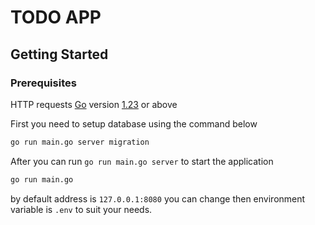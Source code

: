 # TODO APP

## Getting Started


### Prerequisites

HTTP requests [Go](https://go.dev) version [1.23](https://go.dev/doc/devel/release#go1.22.0) or above


First you need to setup database using the command below

```sh
go run main.go server migration
```

After you can run `go run main.go server` to start the application

```sh
go run main.go
```

by default address is `127.0.0.1:8080` you can change then environment variable is `.env` to suit your needs.
